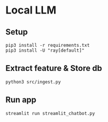 # Local LLM 

## Setup 
```
pip3 install -r requirements.txt
pip3 install -U "ray[default]"
```

## Extract feature & Store db 
```
python3 src/ingest.py
```

## Run app 

```
streamlit run streamlit_chatbot.py
```
